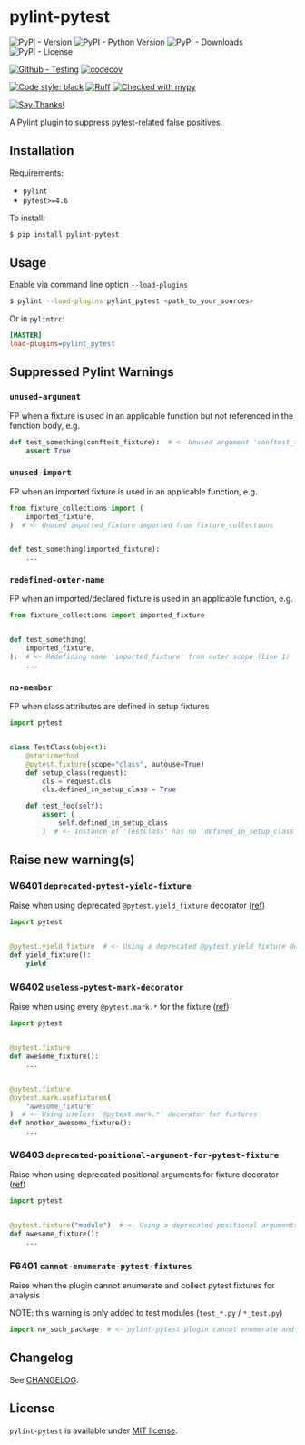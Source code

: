 # pylint-pytest

![PyPI - Version](https://img.shields.io/pypi/v/pylint-pytest)
![PyPI - Python Version](https://img.shields.io/pypi/pyversions/pylint-pytest)
![PyPI - Downloads](https://img.shields.io/pypi/dd/pylint-pytest)
![PyPI - License](https://img.shields.io/pypi/l/pylint-pytest)

[![Github - Testing](https://github.com/pylint-dev/pylint-pytest/actions/workflows/run-tests.yaml/badge.svg)](https://github.com/pylint-dev/pylint-pytest/actions/workflows/run-tests.yaml)
[![codecov](https://codecov.io/gh/pylint-dev/pylint-pytest/graph/badge.svg?token=NhZDLKmomd)](https://codecov.io/gh/pylint-dev/pylint-pytest)

[![Code style: black](https://img.shields.io/badge/code%20style-black-000000.svg)](https://github.com/psf/black)
[![Ruff](https://img.shields.io/endpoint?url=https://raw.githubusercontent.com/astral-sh/ruff/main/assets/badge/v2.json)](https://github.com/astral-sh/ruff)
[![Checked with mypy](https://www.mypy-lang.org/static/mypy_badge.svg)](https://mypy-lang.org/)

[![Say Thanks!](https://img.shields.io/badge/Say%20Thanks-!-1EAEDB.svg)](https://saythanks.io/to/stdedos)

A Pylint plugin to suppress pytest-related false positives.

## Installation

Requirements:

- `pylint`
- `pytest>=4.6`

To install:

```bash
$ pip install pylint-pytest
```

## Usage

Enable via command line option `--load-plugins`

```bash
$ pylint --load-plugins pylint_pytest <path_to_your_sources>
```

Or in `pylintrc`:

```ini
[MASTER]
load-plugins=pylint_pytest
```

## Suppressed Pylint Warnings

### `unused-argument`

FP when a fixture is used in an applicable function but not referenced in the function body, e.g.

```python
def test_something(conftest_fixture):  # <- Unused argument 'conftest_fixture'
    assert True
```

### `unused-import`

FP when an imported fixture is used in an applicable function, e.g.

```python
from fixture_collections import (
    imported_fixture,
)  # <- Unused imported_fixture imported from fixture_collections


def test_something(imported_fixture):
    ...
```

### `redefined-outer-name`

FP when an imported/declared fixture is used in an applicable function, e.g.

```python
from fixture_collections import imported_fixture


def test_something(
    imported_fixture,
):  # <- Redefining name 'imported_fixture' from outer scope (line 1)
    ...
```

### `no-member`

FP when class attributes are defined in setup fixtures

```python
import pytest


class TestClass(object):
    @staticmethod
    @pytest.fixture(scope="class", autouse=True)
    def setup_class(request):
        cls = request.cls
        cls.defined_in_setup_class = True

    def test_foo(self):
        assert (
            self.defined_in_setup_class
        )  # <- Instance of 'TestClass' has no 'defined_in_setup_class' member
```

## Raise new warning(s)

### W6401 `deprecated-pytest-yield-fixture`

Raise when using deprecated `@pytest.yield_fixture` decorator ([ref](https://docs.pytest.org/en/latest/yieldfixture.html))

```python
import pytest


@pytest.yield_fixture  # <- Using a deprecated @pytest.yield_fixture decorator
def yield_fixture():
    yield
```

### W6402 `useless-pytest-mark-decorator`

Raise when using every `@pytest.mark.*` for the fixture ([ref](https://docs.pytest.org/en/stable/reference.html#marks))

```python
import pytest


@pytest.fixture
def awesome_fixture():
    ...


@pytest.fixture
@pytest.mark.usefixtures(
    "awesome_fixture"
)  # <- Using useless `@pytest.mark.*` decorator for fixtures
def another_awesome_fixture():
    ...
```

### W6403 `deprecated-positional-argument-for-pytest-fixture`

Raise when using deprecated positional arguments for fixture decorator ([ref](https://docs.pytest.org/en/stable/deprecations.html#pytest-fixture-arguments-are-keyword-only))

```python
import pytest


@pytest.fixture("module")  # <- Using a deprecated positional arguments for fixture
def awesome_fixture():
    ...
```

### F6401 `cannot-enumerate-pytest-fixtures`

Raise when the plugin cannot enumerate and collect pytest fixtures for analysis

NOTE: this warning is only added to test modules (`test_*.py` / `*_test.py`)

```python
import no_such_package  # <- pylint-pytest plugin cannot enumerate and collect pytest fixtures
```

## Changelog

See [CHANGELOG](CHANGELOG.md).

## License

`pylint-pytest` is available under [MIT license](LICENSE).
